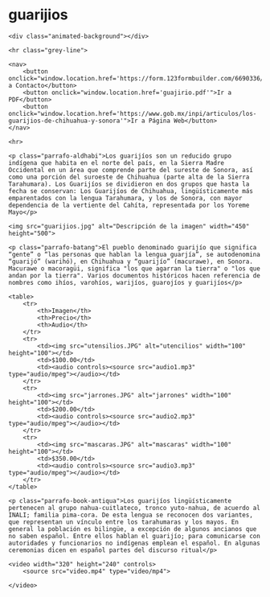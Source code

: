 # guarijios
<!DOCTYPE html>
<html lang="es">
<head>
    <meta charset="UTF-8">
    <meta name="viewport" content="width=device-width, initial-scale=1.0">
    <title>Página Principal</title>
    <link rel="stylesheet" href="styles.css">
</head>
<body>
    
    <div class="animated-background"></div>

    <hr class="grey-line">

    <nav>
        <button onclick="window.location.href='https://form.123formbuilder.com/6690336/contacto'">Ir a Contacto</button>
        <button onclick="window.location.href='guajirio.pdf'">Ir a PDF</button>
        <button onclick="window.location.href='https://www.gob.mx/inpi/articulos/los-guarijios-de-chihuahua-y-sonora'">Ir a Página Web</button>
    </nav>

    <hr>

    <p class="parrafo-aldhabi">Los guarijíos son un reducido grupo indígena que habita en el norte del país, en la Sierra Madre Occidental en un área que comprende parte del sureste de Sonora, así como una porción del suroeste de Chihuahua (parte alta de la Sierra Tarahumara). Los Guarijíos se dividieron en dos grupos que hasta la fecha se conservan: Los Guarijíos de Chihuahua, lingüísticamente más emparentados con la lengua Tarahumara, y los de Sonora, con mayor dependencia de la vertiente del Cahíta, representada por los Yoreme Mayo</p>

    <img src="guarijios.jpg" alt="Descripción de la imagen" width="450" height="500">

    <p class="parrafo-batang">El pueblo denominado guarijío que significa “gente” o “las personas que hablan la lengua guarjía”, se autodenomina “guarijó” (warihó), en Chihuahua y “guarijío” (macurawe), en Sonora. Macurawe o macoragüi, significa "los que agarran la tierra" o "los que andan por la tierra". Varios documentos históricos hacen referencia de nombres como ihíos, varohíos, warijíos, guarojíos y guarijíos</p>

    <table>
        <tr>
            <th>Imagen</th>
            <th>Precio</th>
            <th>Audio</th>
        </tr>
        <tr>
            <td><img src="utensilios.JPG" alt="utencilios" width="100" height="100"></td>
            <td>$100.00</td>
            <td><audio controls><source src="audio1.mp3" type="audio/mpeg"></audio></td>
        </tr>
        <tr>
            <td><img src="jarrones.JPG" alt="jarrones" width="100" height="100"></td>
            <td>$200.00</td>
            <td><audio controls><source src="audio2.mp3" type="audio/mpeg"></audio></td>
        </tr>
        <tr>
            <td><img src="mascaras.JPG" alt="mascaras" width="100" height="100"></td>
            <td>$350.00</td>
            <td><audio controls><source src="audio3.mp3" type="audio/mpeg"></audio></td>
        </tr>
    </table>

    <p class="parrafo-book-antiqua">Los guarijíos lingüísticamente pertenecen al grupo nahua-cuitlateco, tronco yuto-nahua, de acuerdo al INALI; familia pima-cora. De esta lengua se reconocen dos variantes, que representan un vínculo entre los tarahumaras y los mayos. En general la población es bilingüe, a excepción de algunos ancianos que no saben español. Entre ellos hablan el guarijío; para comunicarse con autoridades y funcionarios no indígenas emplean el español. En algunas ceremonias dicen en español partes del discurso ritual</p>

    <video width="320" height="240" controls>
        <source src="video.mp4" type="video/mp4">
        
    </video>
</body>
</html>
